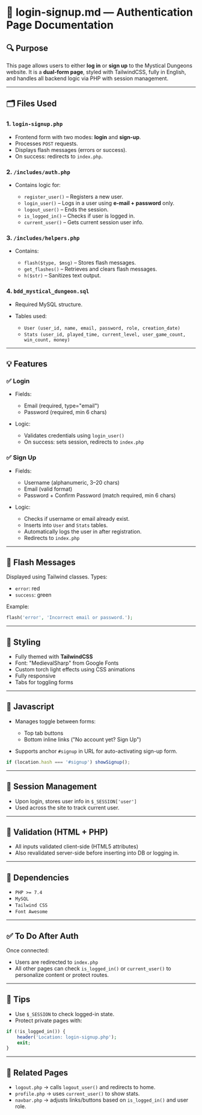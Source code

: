 # 📜 login-signup.md — Authentication Page Documentation

## 🔍 Purpose

This page allows users to either **log in** or **sign up** to the Mystical Dungeons website. It is a **dual-form page**, styled with TailwindCSS, fully in English, and handles all backend logic via PHP with session management.

---

## 🗂️ Files Used

### 1. `login-signup.php`

* Frontend form with two modes: **login** and **sign-up**.
* Processes `POST` requests.
* Displays flash messages (errors or success).
* On success: redirects to `index.php`.

### 2. `/includes/auth.php`

* Contains logic for:

  * `register_user()` – Registers a new user.
  * `login_user()` – Logs in a user using **e-mail + password** only.
  * `logout_user()` – Ends the session.
  * `is_logged_in()` – Checks if user is logged in.
  * `current_user()` – Gets current session user info.

### 3. `/includes/helpers.php`

* Contains:

  * `flash($type, $msg)` – Stores flash messages.
  * `get_flashes()` – Retrieves and clears flash messages.
  * `h($str)` – Sanitizes text output.

### 4. `bdd_mystical_dungeon.sql`

* Required MySQL structure.
* Tables used:

  * `User (user_id, name, email, password, role, creation_date)`
  * `Stats (user_id, played_time, current_level, user_game_count, win_count, money)`

---

## 💡 Features

### ✅ Login

* Fields:

  * Email (required, type="email")
  * Password (required, min 6 chars)
* Logic:

  * Validates credentials using `login_user()`
  * On success: sets session, redirects to `index.php`

### ✅ Sign Up

* Fields:

  * Username (alphanumeric, 3–20 chars)
  * Email (valid format)
  * Password + Confirm Password (match required, min 6 chars)
* Logic:

  * Checks if username or email already exist.
  * Inserts into `User` and `Stats` tables.
  * Automatically logs the user in after registration.
  * Redirects to `index.php`

---

## 💬 Flash Messages

Displayed using Tailwind classes. Types:

* `error`: red
* `success`: green

Example:

```php
flash('error', 'Incorrect email or password.');
```

---

## 🎨 Styling

* Fully themed with **TailwindCSS**
* Font: "MedievalSharp" from Google Fonts
* Custom torch light effects using CSS animations
* Fully responsive
* Tabs for toggling forms

---

## 🔄 Javascript

* Manages toggle between forms:

  * Top tab buttons
  * Bottom inline links ("No account yet? Sign Up")
* Supports anchor `#signup` in URL for auto-activating sign-up form.

```js
if (location.hash === '#signup') showSignup();
```

---

## 🔐 Session Management

* Upon login, stores user info in `$_SESSION['user']`
* Used across the site to track current user.

---

## 🧪 Validation (HTML + PHP)

* All inputs validated client-side (HTML5 attributes)
* Also revalidated server-side before inserting into DB or logging in.

---

## 🧩 Dependencies

* `PHP >= 7.4`
* `MySQL`
* `Tailwind CSS`
* `Font Awesome`

---

## ✅ To Do After Auth

Once connected:

* Users are redirected to `index.php`
* All other pages can check `is_logged_in()` or `current_user()` to personalize content or protect routes.

---

## 🧠 Tips

* Use `$_SESSION` to check logged-in state.
* Protect private pages with:

```php
if (!is_logged_in()) {
    header('Location: login-signup.php');
    exit;
}
```

---

## 🔗 Related Pages

* `logout.php` → calls `logout_user()` and redirects to home.
* `profile.php` → uses `current_user()` to show stats.
* `navbar.php` → adjusts links/buttons based on `is_logged_in()` and user role.
